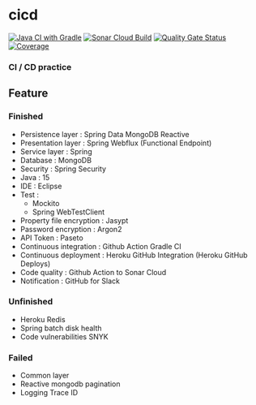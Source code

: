 # cicd
  
[![Java CI with Gradle](https://github.com/soranolan/cicd/actions/workflows/gradleci.yml/badge.svg)](https://github.com/soranolan/cicd/actions/workflows/gradleci.yml)
[![Sonar Cloud Build](https://github.com/soranolan/cicd/actions/workflows/sonarcloud.yml/badge.svg)](https://github.com/soranolan/cicd/actions/workflows/sonarcloud.yml)
[![Quality Gate Status](https://sonarcloud.io/api/project_badges/measure?project=soranolan_cicd&metric=alert_status)](https://sonarcloud.io/dashboard?id=soranolan_cicd)
[![Coverage](https://sonarcloud.io/api/project_badges/measure?project=soranolan_cicd&metric=coverage)](https://sonarcloud.io/dashboard?id=soranolan_cicd)

### CI / CD practice
## Feature
### Finished
* Persistence layer : Spring Data MongoDB Reactive
* Presentation layer : Spring Webflux (Functional Endpoint)
* Service layer : Spring
* Database : MongoDB
* Security : Spring Security
* Java : 15
* IDE : Eclipse
* Test :  
   * Mockito  
   * Spring WebTestClient  
* Property file encryption : Jasypt
* Password encryption : Argon2
* API Token : Paseto
* Continuous integration : Github Action Gradle CI
* Continuous deployment : Heroku GitHub Integration (Heroku GitHub Deploys)
* Code quality : Github Action to Sonar Cloud
* Notification : GitHub for Slack
### Unfinished
* Heroku Redis
* Spring batch disk health
* Code vulnerabilities SNYK
### Failed
* Common layer
* Reactive mongodb pagination
* Logging Trace ID

